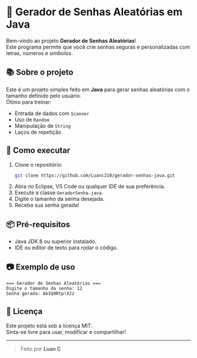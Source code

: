 # 🔐 Gerador de Senhas Aleatórias em Java

Bem-vindo ao projeto **Gerador de Senhas Aleatórias**!  
Este programa permite que você crie senhas seguras e personalizadas com letras, números e símbolos.

## 📚 Sobre o projeto

Este é um projeto simples feito em **Java** para gerar senhas aleatórias com o tamanho definido pelo usuário.  
Ótimo para treinar:

- Entrada de dados com `Scanner`
- Uso de `Random`
- Manipulação de `String`
- Laços de repetição

## 🚀 Como executar

1. Clone o repositório:
   ```bash
   git clone https://github.com/Luanc210/gerador-senhas-java.git
   ```
2. Abra no Eclipse, VS Code ou qualquer IDE de sua preferência.
3. Execute a classe `GeradorSenha.java`.
4. Digite o tamanho da senha desejada.
5. Receba sua senha gerada!

## 📦 Pré-requisitos

- Java JDK 8 ou superior instalado.
- IDE ou editor de texto para rodar o código.

## 📷 Exemplo de uso

```
=== Gerador de Senhas Aleatórias ===
Digite o tamanho da senha: 12  
Senha gerada: Ab3$9Rtp!X2z
```

## 📝 Licença

Este projeto está sob a licença MIT.  
Sinta-se livre para usar, modificar e compartilhar!

---

> Feito por **Luan C**
